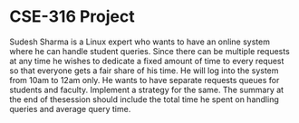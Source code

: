 # CSE-316 Project
Sudesh Sharma is a Linux expert who wants to have an online system where he can handle student queries. Since there can be multiple requests at any time he wishes to dedicate a fixed amount of time to every request so that everyone gets a fair share of his time. He will log into the system from 10am to 12am only. He wants to have separate requests queues for students and faculty. Implement a strategy for the same. The summary at the end of thesession should include the total time he spent on handling queries and average query time.
 
